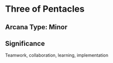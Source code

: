 # Three of Pentacles

## Arcana Type: Minor

## Significance 

Teamwork, collaboration, learning, implementation
